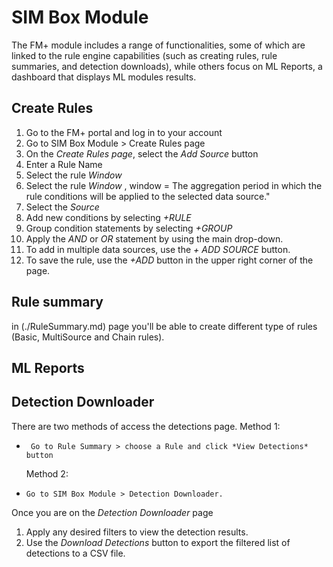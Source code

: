 # SIM Box Module
The FM+ module includes a range of functionalities, some of which are linked to the rule engine capabilities (such as creating rules, rule summaries, and detection downloads), while others focus on ML Reports, a dashboard that displays ML modules results.

## Create Rules

1. Go to the FM+ portal and log in to your account
2. Go to SIM Box Module > Create Rules page
3. On the *Create Rules page*, select the *Add Source* button
4. Enter a Rule Name
5. Select the rule *Window*
6. Select the rule *Window* , window = The aggregation period in which the rule conditions will be applied to the selected data source."
7. Select the *Source*
8. Add new conditions by selecting *+RULE*
9. Group condition statements by selecting *+GROUP*
10. Apply the *AND* or *OR* statement by using the main drop-down.
11. To add in multiple data sources, use the *+ ADD SOURCE* button.
12. To save the rule, use the *+ADD* button in the upper right corner of the page.

## Rule summary

in (./RuleSummary.md) page you'll be able to create different type of rules (Basic, MultiSource and Chain rules). 

## ML Reports


## Detection Downloader

There are two methods of access the detections page. 
 Method 1:
-      Go to Rule Summary > choose a Rule and click *View Detections* button
  Method 2:
-     Go to SIM Box Module > Detection Downloader.

Once you are on the *Detection Downloader* page
1. Apply any desired filters to view the detection results.
2. Use the *Download Detections* button to export the filtered list of detections to a CSV file.

